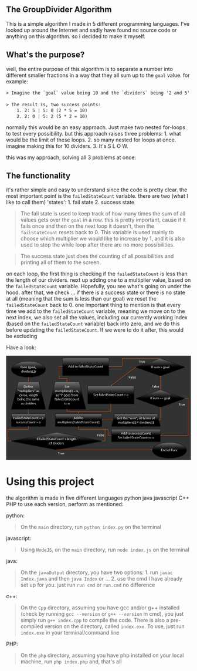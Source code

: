## The GroupDivider Algorithm
This is a simple algorithm I made in 5 different programming languages.
I've looked up around the Internet and sadly have found no source code or anything
on this algorithm. so I decided to make it myself.
## What's the purpose?
well, the entire purpose of this algorithm is to separate a number into different smaller fractions
in a way that they all sum up to the `goal` value. for example:
    
    > Imagine the `goal` value being 10 and the `dividers` being '2 and 5'
    
    > The result is, two success points:
        1. 2: 5 | 5: 0 (2 * 5 = 10)
        2. 2: 0 | 5: 2 (5 * 2 = 10)

normally this would be an easy approach. Just make two nested for-loops to test every possibility.
but this approach raises three problems:
    1. what would be the limit of these loops.
    2. so many nested for loops at once. imagine making this for 10 dividers.
    3. It's S L O W.

this was my approach, solving all 3 problems at once:
## The functionality
it's rather simple and easy to understand since the code is pretty clear.
the most important point is the `failedStateCount` variable.
there are two (what I like to call them) 'states':
    1. fail state 2. success state
> The fail state is used to keep track of how many times the sum of all values gets over the `goal` in a row.
this is pretty important, cause if it fails once and then on the next loop it doesn't, then the `failStateCount` resets 
back to 0.
This variable is used mainly to choose which multiplier we would like to increase by 1,
and it is also used to stop the while loop after there are no more possibilities.

> The success state just does the counting of all possibilities and printing all of them to the screen.

on each loop, the first thing is checking if the `failedStateCount` is less than the length of our dividers. next up adding one to a multiplier value, based on the `failedStateCount` variable. Hopefully, you see what's going on under the hood. after that, we check ... if there is a success state or there is no state at all (meaning that the sum is less than our goal) we reset the `failedStateCount` back to 0.
one important thing to mention is that every time we add to the `failedStateCount` variable, meaning we move on to the next index, we also set all the values, including our currently working index (based on the `failedStateCount` variable) back into zero, and we do this before updating the `failedStateCount`. If we were to do it after, this would be excluding

Have a look:

![algo-image](https://github.com/Cubical22/Group-Divider/blob/main/Algorithm-Flowchart.png?raw=true)

# Using this project
the algorithm is made in five different languages
    python  java javascript C++ PHP
to use each version, perform as mentioned:
    
python:
> On the `main` directory, run `python index.py` on the terminal

javascript:
> Using `NodeJS`, on the `main` directory, run `node index.js` on the terminal

java:
> On the `javaOutput` directory, you have two options:
    1. run `javac Index.java` and then `java Index` or ...
    2. use the cmd I have already set up for you. just run `run cmd` or `run.cmd`
    no difference

c++:
> On the `Cpp` directory, assuming you have gcc and/or g++ installed (check by running `gcc --version` or `g++ --version` in cmd), you just simply run `g++ index.cpp`
to compile the code. There is also a pre-compiled version on the directory, called `index.exe`. To use, just run `index.exe` in your terminal/command line

PHP:
> On the `php` directory, assuming you have php installed on your local machine, run `php index.php` and, that's all
